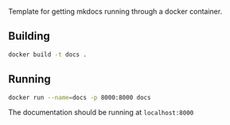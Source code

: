 Template for getting mkdocs running through a docker container.

## Building

```bash
docker build -t docs .
```

## Running

```bash
docker run --name=docs -p 8000:8000 docs
```

The documentation should be running at `localhost:8000`
